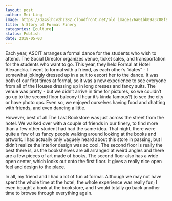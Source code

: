 ```yaml
---
layout: post
author: Mei-Ling
image: https://d24slhcvzhzz82.cloudfront.net/old_images/6a01bb09a3c88f970d0223c844d6f2200c-pi.jpg
title: A Story of Formal Finery
categories: [culture]
status: Publish
date: 2018-05-03
---
```


Each year, ASCIT arranges a formal dance for the students who wish to attend. The Social Director organizes venue, ticket sales, and transportation for the students who want to go. This year, they held Formal at Hotel Alexandria. I went to formal with a friend, as each other’s “dates” - I somewhat jokingly dressed up in a suit to escort her to the dance. It was both of our first times at formal, so it was a new experience to see everyone from all of the Houses dressing up in long dresses and fancy suits. The venue was pretty - but we didn’t arrive in time for pictures, so we couldn’t go up to the second floor balcony (I hear it’s kinda famous?) to see the city or have photo ops. Even so, we enjoyed ourselves having food and chatting with friends, and even dancing a little.

However, best of all The Last Bookstore was just across the street from the hotel. We walked over with a couple of friends in our finery, to find more than a few other student had had the same idea. That night, there were quite a few of us fancy people walking around looking at the books and artwork. I had actually only vaguely heard about this store in passing, but I didn’t realize the interior design was so cool. The second floor is really the best there is, as the bookshelves are all arranged at weird angles and there are a few pieces of art made of books. The second floor also has a wide open center, which looks out onto the first floor. It gives a really nice open feel and design to the place.

In all, my friend and I had a lot of fun at formal. Although we may not have spent the whole time at the hotel, the whole experience was really fun; I even bought a book at the bookstore, and I would totally go back another time to browse through everything again.

